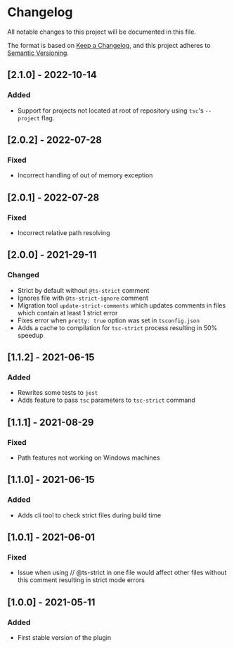 # Changelog

All notable changes to this project will be documented in this file.

The format is based on [Keep a Changelog](https://keepachangelog.com/en/1.0.0/), and this project
adheres to [Semantic Versioning](https://semver.org/spec/v2.0.0.html).

## [2.1.0] - 2022-10-14

### Added

- Support for projects not located at root of repository using `tsc`'s `--project` flag.

## [2.0.2] - 2022-07-28

### Fixed

- Incorrect handling of out of memory exception

## [2.0.1] - 2022-07-28

### Fixed

- Incorrect relative path resolving

## [2.0.0] - 2021-29-11

### Changed

- Strict by default without `@ts-strict` comment
- Ignores file with `@ts-strict-ignore` comment
- Migration tool `update-strict-comments` which updates comments in files which contain at least 1
  strict error
- Fixes error when `pretty: true` option was set in `tsconfig.json`
- Adds a cache to compilation for `tsc-strict` process resulting in 50% speedup

## [1.1.2] - 2021-06-15

### Added

- Rewrites some tests to `jest`
- Adds feature to pass `tsc` parameters to `tsc-strict` command

## [1.1.1] - 2021-08-29

### Fixed

- Path features not working on Windows machines

## [1.1.0] - 2021-06-15

### Added

- Adds cli tool to check strict files during build time

## [1.0.1] - 2021-06-01

### Fixed

- Issue when using // @ts-strict in one file would affect other files without this comment resulting
  in strict mode errors

## [1.0.0] - 2021-05-11

### Added

- First stable version of the plugin
